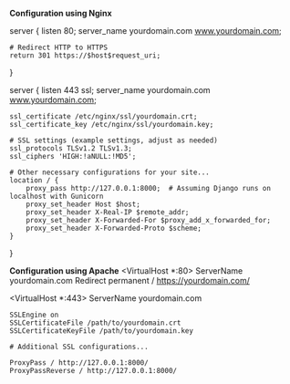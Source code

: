 **Configuration using Nginx**

server {
    listen 80;
    server_name yourdomain.com www.yourdomain.com;

    # Redirect HTTP to HTTPS
    return 301 https://$host$request_uri;
}

server {
    listen 443 ssl;
    server_name yourdomain.com www.yourdomain.com;

    ssl_certificate /etc/nginx/ssl/yourdomain.crt;
    ssl_certificate_key /etc/nginx/ssl/yourdomain.key;
    
    # SSL settings (example settings, adjust as needed)
    ssl_protocols TLSv1.2 TLSv1.3;
    ssl_ciphers 'HIGH:!aNULL:!MD5';

    # Other necessary configurations for your site...
    location / {
        proxy_pass http://127.0.0.1:8000;  # Assuming Django runs on localhost with Gunicorn
        proxy_set_header Host $host;
        proxy_set_header X-Real-IP $remote_addr;
        proxy_set_header X-Forwarded-For $proxy_add_x_forwarded_for;
        proxy_set_header X-Forwarded-Proto $scheme;
    }
}

**Configuration using Apache**
<VirtualHost *:80>
    ServerName yourdomain.com
    Redirect permanent / https://yourdomain.com/
</VirtualHost>

<VirtualHost *:443>
    ServerName yourdomain.com

    SSLEngine on
    SSLCertificateFile /path/to/yourdomain.crt
    SSLCertificateKeyFile /path/to/yourdomain.key

    # Additional SSL configurations...
    
    ProxyPass / http://127.0.0.1:8000/
    ProxyPassReverse / http://127.0.0.1:8000/
</VirtualHost>
